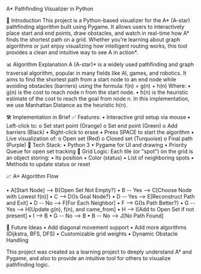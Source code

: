 A* Pathfinding Visualizer in Python

🚀 Introduction
 This project is a Python-based visualizer for the A* (A-star) pathfinding algorithm built using Pygame. It allows users to interactively place start and end points, draw obstacles, and watch in real-time how A* finds the shortest path on a grid.
Whether you're learning about graph algorithms or just enjoy visualizing how intelligent routing works, this tool provides a clean and intuitive way to see A in action*.

📊 Algorithm Explanation
A (A-star)* is a widely used pathfinding and graph traversal algorithm, popular in many fields like AI, games, and robotics. It aims to find the shortest path from a start node to an end node while avoiding obstacles (barriers) using the formula:
f(n) = g(n) + h(n)
Where:
•	g(n) is the cost to reach node n from the start node.
•	h(n) is the heuristic estimate of the cost to reach the goal from node n.
In this implementation, we use Manhattan Distance as the heuristic h(n).

🛠️ Implementation in Brief
✅ Features:
•	Interactive grid setup via mouse
•	Left-click to:
o	Set start point (Orange)
o	Set end point (Green)
o	Add barriers (Black)
•	Right-click to erase
•	Press SPACE to start the algorithm
•	Live visualization of:
o	Open set (Red)
o	Closed set (Turquoise)
o	Final path (Purple)
🔧 Tech Stack:
•	Python 3
•	Pygame for UI and drawing
•	Priority Queue for open set tracking
🧱 Grid Logic:
Each tile (or "spot") on the grid is an object storing:
•	Its position
•	Color (status)
•	List of neighboring spots
•	Methods to update status or reset


📈 A* Algorithm Flow


•	A[Start Node] --> B{Open Set Not Empty?}
•	B -- Yes --> C[Choose Node with Lowest f(n)]
•	C --> D{Is Goal Node?}
•	D -- Yes --> E[Reconstruct Path and Exit]
•	D -- No --> F[For Each Neighbor]
•	F --> G{Is Path Better?}
•	G -- Yes --> H[Update g(n), f(n), and came_from]
•	H --> I[Add to Open Set if not present]
•	I --> B
•	G -- No --> B
•	B -- No --> J[No Path Found]


🧠 Future Ideas
•	Add diagonal movement support
•	Add more algorithms (Dijkstra, BFS, DFS)
•	Customizable grid weights
•	Dynamic Obstacle Handling 

This project was created as a learning project to deeply understand A* and Pygame, and also to provide an intuitive tool for others to visualize pathfinding logic.



